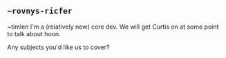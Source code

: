 ## `~rovnys-ricfer`
~timlen I'm a (relatively new) core dev. We will get Curtis on at some point to talk about hoon.

Any subjects you'd like us to cover?